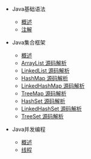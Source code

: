 [comment]: <> (Java系列侧边栏)

* Java基础语法
  * [概述](/blog/java/basic/overview)
  * [注解](/blog/java/basic/annotation)

* Java集合框架
  * [概述](/blog/java/collection/overview)
  * [ArrayList 源码解析](/blog/java/collection/ArrayList)
  * [LinkedList 源码解析](/blog/java/collection/LinkedList)
  * [HashMap 源码解析](/blog/java/collection/HashMap)
  * [LinkedHashMap 源码解析](/blog/java/collection/LinkedHashMap)
  * [TreeMap 源码解析](/blog/java/collection/TreeMap)
  * [HashSet 源码解析](/blog/java/collection/HashSet)
  * [LinkedHashSet 源码解析](/blog/java/collection/LinkedHashSet)
  * [TreeSet 源码解析](/blog/java/collection/TreeSet)

* Java并发编程
  * [概述](/blog/java/concurrency/overview)
  * [线程](/blog/java/concurrency/thread)

